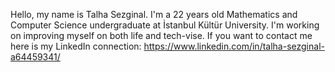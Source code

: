 Hello, my name is Talha Sezginal. I'm a 22 years old  Mathematics and Computer Science  undergraduate at İstanbul Kültür University. I'm working on improving myself on both life and tech-vise. If you want to contact me here is my LinkedIn connection: https://www.linkedin.com/in/talha-sezginal-a64459341/                                     


<!--
**takihei/takihei** is a ✨ _special_ ✨ repository because its `README.md` (this file) appears on your GitHub profile.

Here are some ideas to get you started:

- 🔭 I’m currently working on ...
- 🌱 I’m currently learning ...
- 👯 I’m looking to collaborate on ...
- 🤔 I’m looking for help with ...
- 💬 Ask me about ...
- 📫 How to reach me: ...
- 😄 Pronouns: ...
- ⚡ Fun fact: ...
-->
